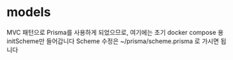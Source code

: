 # models

MVC 패턴으로 Prisma를 사용하게 되었으므로, 여기에는 초기 docker compose 용 initScheme만 들어갑니다
Scheme 수정은 ~/prisma/scheme.prisma 로 가시면 됩니다

